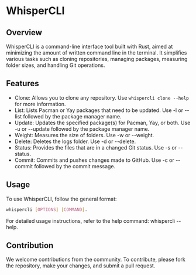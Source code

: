 # WhisperCLI
## Overview

WhisperCLI is a command-line interface tool built with Rust, 
aimed at minimizing the amount of written command line in the terminal. 
It simplifies various tasks such as cloning repositories, 
managing packages, measuring folder sizes, and handling Git operations.

## Features

- Clone: Allows you to clone any repository. Use `whispercli clone --help` for more information.
- List: Lists Pacman or Yay packages that need to be updated. Use -l or --list followed by the package manager name.
- Update: Updates the specified package(s) for Pacman, Yay, or both. Use -u or --update followed by the package manager name.
- Weight: Measures the size of folders. Use -w or --weight.
- Delete: Deletes the logs folder. Use -d or --delete.
- Status: Provides the files that are in a changed Git status. Use -s or --status.
- Commit: Commits and pushes changes made to GitHub. Use -c or --commit followed by the commit message.

## Usage
To use WhisperCLI, follow the general format: 
```bash
whispercli [OPTIONS] [COMMAND].
```

For detailed usage instructions, refer to the help command: whispercli --help.

## Contribution

We welcome contributions from the community. To contribute, please fork the repository, 
make your changes, and submit a pull request.

